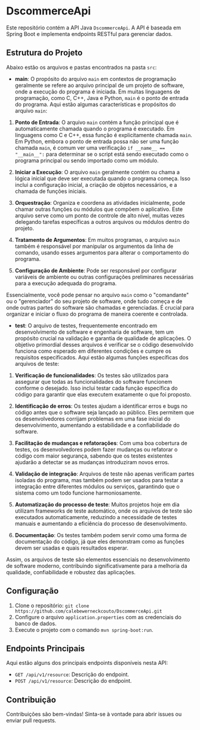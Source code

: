 # DscommerceApi

Este repositório contém a API Java `DscommerceApi`.
A API é baseada em Spring Boot e implementa endpoints RESTful para gerenciar dados.

## Estrutura do Projeto
Abaixo estão os arquivos e pastas encontrados na pasta `src`:

- **main**: O propósito do arquivo `main` em contextos de programação geralmente se refere ao arquivo principal de um projeto de software, onde a execução do programa é iniciada. Em muitas linguagens de programação, como C, C++, Java e Python, `main` é o ponto de entrada do programa. Aqui estão algumas características e propósitos do arquivo `main`:

1. **Ponto de Entrada**: O arquivo `main` contém a função principal que é automaticamente chamada quando o programa é executado. Em linguagens como C e C++, essa função é explicitamente chamada `main`. Em Python, embora o ponto de entrada possa não ser uma função chamada `main`, é comum ver uma verificação `if __name__ == "__main__":` para determinar se o script está sendo executado como o programa principal ou sendo importado como um módulo.

2. **Iniciar a Execução**: O arquivo `main` geralmente contém ou chama a lógica inicial que deve ser executada quando o programa começa. Isso inclui a configuração inicial, a criação de objetos necessários, e a chamada de funções iniciais.

3. **Orquestração**: Organiza e coordena as atividades inicialmente, pode chamar outras funções ou módulos que compõem o aplicativo. Este arquivo serve como um ponto de controle de alto nível, muitas vezes delegando tarefas específicas a outros arquivos ou módulos dentro do projeto.

4. **Tratamento de Argumentos**: Em muitos programas, o arquivo `main` também é responsável por manipular os argumentos da linha de comando, usando esses argumentos para alterar o comportamento do programa.

5. **Configuração de Ambiente**: Pode ser responsável por configurar variáveis de ambiente ou outras configurações preliminares necessárias para a execução adequada do programa.

Essencialmente, você pode pensar no arquivo `main` como o "comandante" ou o "gerenciador" do seu projeto de software, onde tudo começa e de onde outras partes do software são chamadas e gerenciadas. É crucial para organizar e iniciar o fluxo do programa de maneira coerente e controlada.
- **test**: O arquivo de testes, frequentemente encontrado em desenvolvimento de software e engenharia de software, tem um propósito crucial na validação e garantia de qualidade de aplicações. O objetivo primordial desses arquivos é verificar se o código desenvolvido funciona como esperado em diferentes condições e cumpre os requisitos especificados. Aqui estão algumas funções específicas dos arquivos de teste:

1. **Verificação de funcionalidades**: Os testes são utilizados para assegurar que todas as funcionalidades do software funcionem conforme o desejado. Isso inclui testar cada função específica do código para garantir que elas executem exatamente o que foi proposto.

2. **Identificação de erros**: Os testes ajudam a identificar erros e bugs no código antes que o software seja lançado ao público. Eles permitem que os desenvolvedores corrijam problemas em uma fase inicial do desenvolvimento, aumentando a estabilidade e a confiabilidade do software.

3. **Facilitação de mudanças e refatorações**: Com uma boa cobertura de testes, os desenvolvedores podem fazer mudanças ou refatorar o código com maior segurança, sabendo que os testes existentes ajudarão a detectar se as mudanças introduziram novos erros.

4. **Validação de integração**: Arquivos de teste não apenas verificam partes isoladas do programa, mas também podem ser usados para testar a integração entre diferentes módulos ou serviços, garantindo que o sistema como um todo funcione harmoniosamente.

5. **Automatização do processo de teste**: Muitos projetos hoje em dia utilizam frameworks de teste automático, onde os arquivos de teste são executados automaticamente, reduzindo a necessidade de testes manuais e aumentando a eficiência do processo de desenvolvimento.

6. **Documentação**: Os testes também podem servir como uma forma de documentação do código, já que eles demonstram como as funções devem ser usadas e quais resultados esperar.

Assim, os arquivos de teste são elementos essenciais no desenvolvimento de software moderno, contribuindo significativamente para a melhoria da qualidade, confiabilidade e robustez das aplicações.

## Configuração
1. Clone o repositório: `git clone https://github.com/calebewerneckcouto/DscommerceApi.git`
2. Configure o arquivo `application.properties` com as credenciais do banco de dados.
3. Execute o projeto com o comando `mvn spring-boot:run`.

## Endpoints Principais
Aqui estão alguns dos principais endpoints disponíveis nesta API:
- `GET /api/v1/resource`: Descrição do endpoint.
- `POST /api/v1/resource`: Descrição do endpoint.

## Contribuição
Contribuições são bem-vindas! Sinta-se à vontade para abrir issues ou enviar pull requests.
